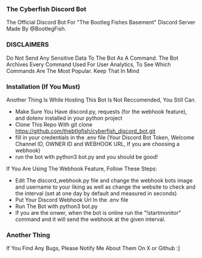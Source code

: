 ### The Cyberfish Discord Bot
The Official Discord Bot For "The Bootleg Fishes Basement" Discord Server Made By @BootlegFish.

### DISCLAIMERS
Do Not Send Any Sensitive Data To The Bot As A Command. The Bot Archives Every Command Used For User Analytics, To See Which Commands Are The Most Popular. Keep That In Mind


### Installation (If You Must)
Another Thing Is While Hosting This Bot Is Not Reccomended, You Still Can.

- Make Sure You Have discord.py, requests (for the webhook feature), and dotenv installed in your python project
- Clone This Repo With git clone https://github.com/thebtlgfish/cyberfish_discord_bot.git
- fill in your credentials in the .env file (Your Discord Bot Token, Welcome Channel ID, OWNER ID and WEBHOOK URL, If you are choosing a webhook)
- run the bot with python3 bot.py and you should be good!

If You Are Using The Webhook Feature, Follow These Steps:

- Edit The discord_webhook.py file and change the webhook bots image and username to your liking as well as change the website to check and the interval (set at one day by default and measured in seconds)
- Put Your Discord Webhook Url In the .env file
- Run The Bot with python3 bot.py
- If you are the onwer, when the bot is online run the "!startmonitor" command and it will send the webhook at the given interval.


### Another Thing

If You Find Any Bugs, Please Notify Me About Them On X or Github :]
